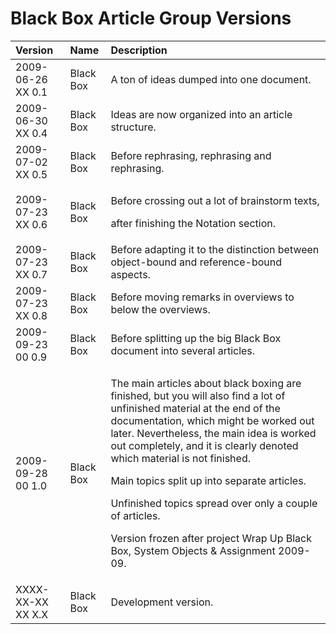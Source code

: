 ﻿Black Box Article Group Versions
================================

|**Version**|**Name**|**Description**|
| :- | :- | :- |
|2009-06-26 XX  0.1|Black Box|A ton of ideas dumped into one document.|
|2009-06-30 XX  0.4|Black Box|Ideas are now organized into an article structure.|
|2009-07-02 XX  0.5|Black Box|Before rephrasing, rephrasing and rephrasing.|
|2009-07-23 XX  0.6|Black Box|<p>Before crossing out a lot of brainstorm texts,</p><p>after finishing the Notation section.</p>|
|2009-07-23 XX  0.7|Black Box|Before adapting it to the distinction between object-bound and reference-bound aspects.|
|2009-07-23 XX  0.8|Black Box|Before moving remarks in overviews to below the overviews.|
|2009-09-23 00  0.9|Black Box|Before splitting up the big Black Box document into several articles.|
|2009-09-28 00  1.0|Black Box|<p>The main articles about black boxing are finished, but you will also find a lot of unfinished material at the end of the documentation, which might be worked out later. Nevertheless, the main idea is worked out completely, and it is clearly denoted which material is not finished.</p><p>Main topics split up into separate articles.</p><p>Unfinished topics spread over only a couple of articles.</p><p>Version frozen after project Wrap Up Black Box, System Objects & Assignment 2009-09.</p>|
|XXXX-XX-XX XX  X.X|Black Box|Development version.|
